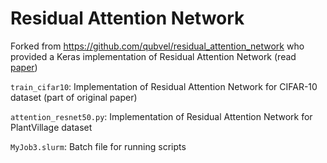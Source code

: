 # Residual Attention Network

Forked from https://github.com/qubvel/residual_attention_network who provided a Keras implementation of Residual Attention Network (read [paper](https://arxiv.org/abs/1704.06904))

`train_cifar10`: Implementation of Residual Attention Network for CIFAR-10 dataset (part of original paper)

`attention_resnet50.py`: Implementation of Residual Attention Network for PlantVillage dataset

`MyJob3.slurm`: Batch file for running scripts
